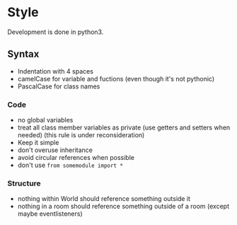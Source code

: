 
# Style

Development is done in python3.

## Syntax

- Indentation with 4 spaces
- camelCase for variable and fuctions (even though it's not pythonic)
- PascalCase for class names


### Code

- no global variables
- treat all class member variables as private (use getters and setters when needed) (this rule is under reconsideration)
- Keep it simple
- don't overuse inheritance
- avoid circular references when possible
- don't use `from somemodule import *`


### Structure

- nothing within World should reference something outside it
- nothing in a room should reference something outside of a room (except maybe eventlisteners)
